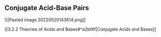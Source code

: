 ## Conjugate Acid-Base Pairs 
![[Pasted image 20220520143614.png]]

[[3.2.2 Theories of Acids and Bases#^a2bf4f|Conjugate Acids and Bases]]